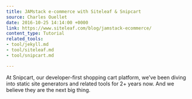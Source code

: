 ```yaml
---
title: JAMstack e-commerce with Siteleaf & Snipcart
source: Charles Ouellet
date: 2016-10-25 14:14:00 +0000
link: https://www.siteleaf.com/blog/jamstack-ecommerce/
content_type: Tutorial
related_tools:
- tool/jekyll.md
- tool/siteleaf.md
- tool/snipcart.md

---
```

At Snipcart, our developer-first shopping cart platform, we’ve been diving into static site generators and related tools for 2+ years now. And we believe they are the next big thing.

